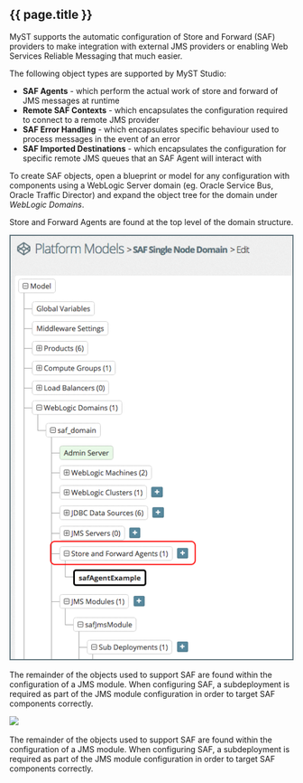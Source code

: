 ## {{ page.title }}
MyST supports the automatic configuration of Store and Forward (SAF) providers to make integration with external JMS providers or enabling Web Services Reliable Messaging that much easier.

The following object types are supported by MyST Studio:

* **SAF Agents** - which perform the actual work of store and forward of JMS messages at runtime
* **Remote SAF Contexts** - which encapsulates the configuration required to connect to a remote JMS provider
* **SAF Error Handling** - which encapsulates specific behaviour used to process messages in the event of an error
* **SAF Imported Destinations** - which encapsulates the configuration for specific remote JMS queues that an SAF Agent will interact with

To create SAF objects, open a blueprint or model for any configuration with components using a WebLogic Server domain (eg. Oracle Service Bus, Oracle Traffic Director) and expand the object tree for the domain under *WebLogic Domains*.

Store and Forward Agents are found at the top level of the domain structure.

![](img/exampleSafAgent.png)

The remainder of the objects used to support SAF are found within the configuration of a JMS module. When configuring SAF, a subdeployment is required as part of the JMS module configuration in order to target SAF components correctly.

![](img/exampleSafJmsModule.png)

The remainder of the objects used to support SAF are found within the configuration of a JMS module. When configuring SAF, a subdeployment is required as part of the JMS module configuration in order to target SAF components correctly.